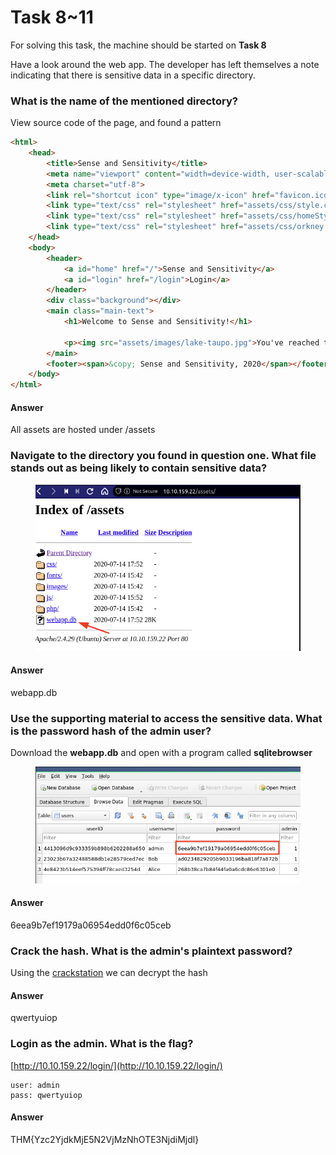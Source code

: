 # Task 8\~11

For solving this task, the machine should be started on **Task 8**

Have a look around the web app. The developer has left themselves a note indicating that there is sensitive data in a specific directory.

### What is the name of the mentioned directory? <a href="#what-is-the-name-of-the-mentioned-directory" id="what-is-the-name-of-the-mentioned-directory"></a>

View source code of the page, and found a pattern

```html
<html>
	<head>
		<title>Sense and Sensitivity</title>
		<meta name="viewport" content="width=device-width, user-scalable=no">
		<meta charset="utf-8">
		<link rel="shortcut icon" type="image/x-icon" href="favicon.ico">
		<link type="text/css" rel="stylesheet" href="assets/css/style.css">
		<link type="text/css" rel="stylesheet" href="assets/css/homeStyle.css">
		<link type="text/css" rel="stylesheet" href="assets/css/orkney.css">
	</head>
	<body>
		<header>
			<a id="home" href="/">Sense and Sensitivity</a>
			<a id="login" href="/login">Login</a>
		</header>
		<div class="background"></div>
		<main class="main-text">
			<h1>Welcome to Sense and Sensitivity!</h1>
				
			<p><img src="assets/images/lake-taupo.jpg">You've reached the future world number one in all things therapeutic. We are a startup organisation based in Taupo, New Zealand. Our location near the stunning Lake Taupo lends itself perfectly to our ideology: all mental maladies are curable, you just need to know how! We draw a great deal of inspiration from the genius of Jane Austin, whose great work servers as a beacon from a simpler time.<br> Whilst we are currently still in our beta phase, our aim is ultimately to work with people who are struggling; to learn <em>with</em> them as we work together to combat the dangers of poor mental health. We aim to provide a safe and peaceful environment for those who need it. For the time being we are only accepting beta testers of the program, so please contact us <a href="mailto:beta@senseandsensitivity.xyz">here</a> if you feel like a stay with us amongst some of the most beautiful scenery in the world would be beneficial to you!</p>
		</main>
		<footer><span>&copy; Sense and Sensitivity, 2020</span></footer>
	</body>
</html>
```

#### Answer <a href="#answer" id="answer"></a>

All assets are hosted under /assets

### Navigate to the directory you found in question one. What file stands out as being likely to contain sensitive data? <a href="#navigate-to-the-directory-you-found-in-question-one-what-file-stands-out-as-being-likely-to-contain" id="navigate-to-the-directory-you-found-in-question-one-what-file-stands-out-as-being-likely-to-contain"></a>

<figure><img src="../../.gitbook/assets/image (4).png" alt=""><figcaption></figcaption></figure>

#### Answer <a href="#answer-1" id="answer-1"></a>

webapp.db

### Use the supporting material to access the sensitive data. What is the password hash of the admin user? <a href="#use-the-supporting-material-to-access-the-sensitive-data-what-is-the-password-hash-of-the-admin-user" id="use-the-supporting-material-to-access-the-sensitive-data-what-is-the-password-hash-of-the-admin-user"></a>

Download the **webapp.db** and open with a program called **sqlitebrowser**

<figure><img src="../../.gitbook/assets/image (2) (1).png" alt=""><figcaption></figcaption></figure>

#### Answer <a href="#answer-2" id="answer-2"></a>

6eea9b7ef19179a06954edd0f6c05ceb

### Crack the hash. What is the admin's plaintext password? <a href="#crack-the-hash-what-is-the-admins-plaintext-password" id="crack-the-hash-what-is-the-admins-plaintext-password"></a>

Using the [crackstation](https://crackstation.net/) we can decrypt the hash

#### Answer <a href="#answer-3" id="answer-3"></a>

qwertyuiop

### Login as the admin. What is the flag? <a href="#login-as-the-admin-what-is-the-flag" id="login-as-the-admin-what-is-the-flag"></a>

[http://10.10.159.22/login/](http://10.10.159.22/login/)

```
user: admin
pass: qwertyuiop
```

#### Answer <a href="#answer-4" id="answer-4"></a>

THM{Yzc2YjdkMjE5N2VjMzNhOTE3NjdiMjdl}
